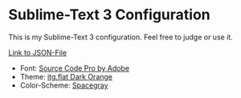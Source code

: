 # Sublime-Text 3 Configuration
This is my Sublime-Text 3 configuration. Feel free to judge or use it.

[Link to JSON-File](https://github.com/Werninator/sublime-config/blob/master/config.json)

* Font: [Source Code Pro by Adobe](https://github.com/adobe-fonts/source-code-pro)
* Theme: [itg.flat Dark Orange](https://packagecontrol.io/packages/Theme%20-%20itg.flat)
* Color-Scheme: [Spacegray](http://kkga.github.io/spacegray/)
